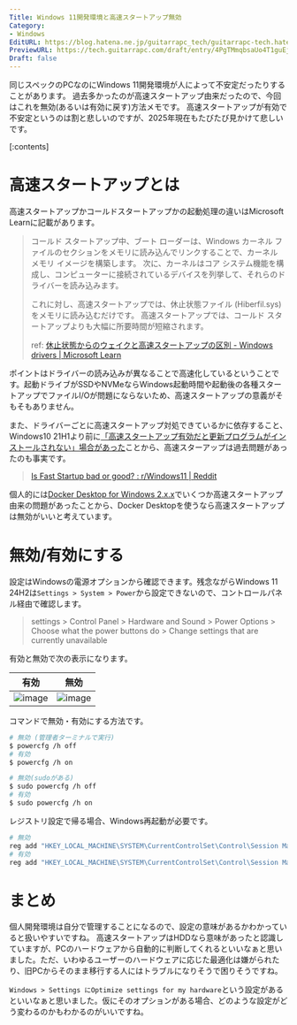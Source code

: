 ```yaml
---
Title: Windows 11開発環境と高速スタートアップ無効
Category:
- Windows
EditURL: https://blog.hatena.ne.jp/guitarrapc_tech/guitarrapc-tech.hatenablog.com/atom/entry/6802418398325357844
PreviewURL: https://tech.guitarrapc.com/draft/entry/4PgTMmqbsaUo4T1guEjDhadwRgk
Draft: false
---
```


同じスペックのPCなのにWindows 11開発環境が人によって不安定だったりすることがあります。
過去多かったのが高速スタートアップ由来だったので、今回はこれを無効(あるいは有効に戻す)方法メモです。
高速スタートアップが有効で不安定というのは割と悲しいのですが、2025年現在もたびたび見かけて悲しいです。

[:contents]

# 高速スタートアップとは

高速スタートアップかコールドスタートアップかの起動処理の違いはMicrosoft Learnに記載があります。

> コールド スタートアップ中、ブート ローダーは、Windows カーネル ファイルのセクションをメモリに読み込んでリンクすることで、カーネル メモリ イメージを構築します。 次に、カーネルはコア システム機能を構成し、コンピューターに接続されているデバイスを列挙して、それらのドライバーを読み込みます。
>
> これに対し、高速スタートアップでは、休止状態ファイル (Hiberfil.sys) をメモリに読み込むだけです。 高速スタートアップでは、コールド スタートアップよりも大幅に所要時間が短縮されます。
>
> ref: [休止状態からのウェイクと高速スタートアップの区別 - Windows drivers | Microsoft Learn](https://learn.microsoft.com/ja-jp/windows-hardware/drivers/kernel/distinguishing-fast-startup-from-wake-from-hibernation)

ポイントはドライバーの読み込みが異なることで高速化しているということです。起動ドライブがSSDやNVMeならWindows起動時間や起動後の各種スタートアップでファイルI/Oが問題にならないため、高速スタートアップの意義がそもそもありません。

また、ドライバーごとに高速スタートアップ対処できているかに依存すること、Windows10 21H1より前に[「高速スタートアップ有効だと更新プログラムがインストールされない」場合があった](https://learn.microsoft.com/ja-jp/troubleshoot/windows-client/setup-upgrade-and-drivers/updates-not-install-with-fast-startup)ことから、高速スターアップは過去問題があったのも事実です。

> [Is Fast Startup bad or good? : r/Windows11 | Reddit](https://www.reddit.com/r/Windows11/comments/uovyrb/is_fast_startup_bad_or_good/)

個人的には[Docker Desktop for Windows 2.x.x](https://matsuand.github.io/docs.docker.jp.onthefly/desktop/windows/release-notes/2.x/)でいくつか高速スタートアップ由来の問題があったことから、Docker Desktopを使うなら高速スタートアップは無効がいいと考えています。

# 無効/有効にする

設定はWindowsの電源オプションから確認できます。残念ながらWindows 11 24H2は`Settings > System > Power`から設定できないので、コントロールパネル経由で確認します。

> settings > Control Panel > Hardware and Sound > Power Options > Choose what the power buttons do > Change settings that are currently unavailable

有効と無効で次の表示になります。

| 有効 | 無効 |
| --- | --- |
| ![image](https://github.com/user-attachments/assets/542c86f0-a48c-431e-b923-5ac3ea1cdc1f) | ![image](https://github.com/user-attachments/assets/fd6b4db1-88e5-4db3-8877-f6cc87e71216)

コマンドで無効・有効にする方法です。

```sh
# 無効 (管理者ターミナルで実行)
$ powercfg /h off
# 有効
$ powercfg /h on

# 無効(sudoがある)
$ sudo powercfg /h off
# 有効
$ sudo powercfg /h on
```

レジストリ設定で帰る場合、Windows再起動が必要です。

```sh
# 無効
reg add "HKEY_LOCAL_MACHINE\SYSTEM\CurrentControlSet\Control\Session Manager\Power" /v HiberbootEnabled /t reg_dword /d 0 /f
# 有効
reg add "HKEY_LOCAL_MACHINE\SYSTEM\CurrentControlSet\Control\Session Manager\Power" /v HiberbootEnabled /t reg_dword /d 1 /f
```

# まとめ

個人開発環境は自分で管理することになるので、設定の意味があるかわかっていると扱いやすいですね。
高速スタートアップはHDDなら意味があったと認識していますが、PCのハードウェアから自動的に判断してくれるといいなぁと思いました。ただ、いわゆるユーザーのハードウェアに応じた最適化は嫌がられたり、旧PCからそのまま移行する人にはトラブルになりそうで困りそうですね。

`Windows > Settings にOptimize settings for my hardware`という設定があるといいなぁと思いました。仮にそのオプションがある場合、どのような設定がどう変わるのかもわかるのがいいですね。
